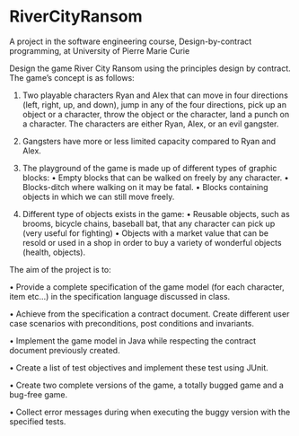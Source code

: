 # RiverCityRansom
A project in the software engineering course, Design-by-contract programming, at University of Pierre Marie Curie

Design the game River City Ransom using the principles design by contract. The game’s concept is as follows: 

1.	Two playable characters Ryan and Alex that can move in four directions (left, right, up, and down), jump in any of the four directions, pick up an object or a character, throw the object or the character, land a punch on a character. The characters are either Ryan, Alex, or an evil gangster.

2.	Gangsters have more or less limited capacity compared to Ryan and Alex.

3.	The playground of the game is made up of different types of graphic blocks:
  •	Empty blocks that can be walked on freely by any character.
  •	Blocks-ditch where walking on it may be fatal.
  •	Blocks containing objects in which we can still move freely.

4.	Different type of objects exists in the game: 
  •	Reusable objects, such as brooms, bicycle chains, baseball bat, that any character can pick up (very useful for fighting)
  •	Objects with a market value that can be resold or used in a shop in order to buy a variety of wonderful objects (health, objects).



The aim of the project is to: 


•	Provide a complete specification of the game model (for each character, item etc…) in the specification language discussed in class.

•	Achieve from the specification a contract document. Create different user case scenarios with preconditions, post conditions and invariants.

•	Implement the game model in Java while respecting the contract document previously created.

•	Create a list of test objectives and implement these test using JUnit.

•	Create two complete versions of the game, a totally bugged game and a bug-free game. 

•	Collect error messages during when executing the buggy version with the specified tests.

